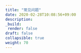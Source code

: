 ```yaml
---
title: "常见问题"
date: 2020-02-28T10:08:56+09:00
description:
_build:
 render: false 
draft: false
collapsible: true
weight: 70
---
```

